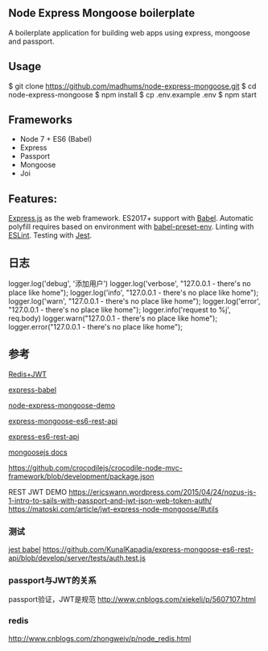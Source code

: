 

## Node Express Mongoose boilerplate
A boilerplate application for building web apps using express, mongoose and passport.


## Usage
$ git clone https://github.com/madhums/node-express-mongoose.git
$ cd node-express-mongoose
$ npm install
$ cp .env.example .env
$ npm start

## Frameworks

+ Node 7 + ES6 (Babel)
+ Express
+ Passport
+ Mongoose
+ Joi

## Features:

[Express.js](https://expressjs.com.cn) as the web framework.
ES2017+ support with [Babel](https://babeljs.io/).
Automatic polyfill requires based on environment with [babel-preset-env](https://github.com/babel/babel-preset-env).
Linting with [ESLint](http://eslint.org/).
Testing with [Jest](https://facebook.github.io/jest/).

## 日志
logger.log('debug', '添加用户')
logger.log('verbose', "127.0.0.1 - there's no place like home");
logger.log('info', "127.0.0.1 - there's no place like home");
logger.log('warn', "127.0.0.1 - there's no place like home");
logger.log('error', "127.0.0.1 - there's no place like home");
logger.info('request to %j', req.body)
logger.warn("127.0.0.1 - there's no place like home");
logger.error("127.0.0.1 - there's no place like home");

## 参考
[Redis+JWT](https://github.com/kdelemme/blogjs/tree/master/api/config)

[express-babel](https://github.com/vmasto/express-babel)

[node-express-mongoose-demo](https://github.com/madhums/node-express-mongoose-demo)

[express-mongoose-es6-rest-api](https://github.com/KunalKapadia/express-mongoose-es6-rest-api)

[express-es6-rest-api](https://github.com/developit/express-es6-rest-api)

[mongoosejs docs](http://mongoosejs.com/docs/queries.html)

https://github.com/crocodilejs/crocodile-node-mvc-framework/blob/development/package.json

REST JWT DEMO
https://ericswann.wordpress.com/2015/04/24/nozus-js-1-intro-to-sails-with-passport-and-jwt-json-web-token-auth/
https://matoski.com/article/jwt-express-node-mongoose/#utils

### 测试
[jest babel](https://github.com/vmasto/express-babel)
https://github.com/KunalKapadia/express-mongoose-es6-rest-api/blob/develop/server/tests/auth.test.js

### passport与JWT的关系
passport验证，JWT是规范
http://www.cnblogs.com/xiekeli/p/5607107.html

### redis
http://www.cnblogs.com/zhongweiv/p/node_redis.html
